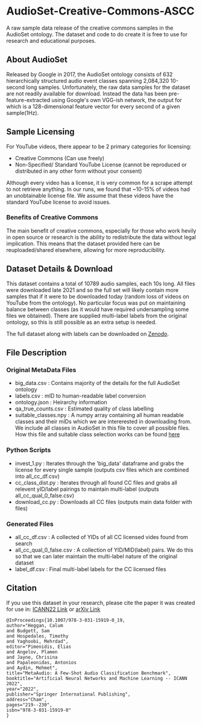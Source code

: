 # AudioSet-Creative-Commons-ASCC

A raw sample data release of the creative commons samples in the AudioSet ontology. The dataset and code to do create it is free to use for research and educational purposes.

## About AudioSet
Released by Google in 2017, the AudioSet ontology consists of 632 hierarchically structured audio event classes spanning 2,084,320 10-second long samples. Unfortunately, the raw data samples for the dataset are not readily available for download. Instead the data has been pre-feature-extracted using Google's own VGG-ish network, the output for which is a 128-dimensional feature vector for every second of a given sample(1Hz). 

## Sample Licensing
For YouTube videos, there appear to be 2 primary categories for licensing:
 - Creative Commons (Can use freely)
 - Non-Specified/ Standard YouTube License (cannot be reproduced or distributed in any other form without your consent)
 
Although every video has a license, it is very common for a scrape attempt to not retrieve anything. In our runs, we found that ~10-15% of videos had an unobtainable license file. We assume that these videos have the standard YouTube license to avoid issues.

### Benefits of Creative Commons
The main benefit of creative commons, especially for those who work hevily in open source or research is the ability to redistribute the data without legal implication. This means that the dataset provided here can be reuploaded/shared elsewhere, allowing for more reproducibility. 

## Dataset Details & Download
This dataset contains a total of 10789 audio samples, each 10s long. All files were downloaded late 2021 and so the full set will likely contain more samples that if it were to be downloaded today (random loss of videos on YouTube from the ontology). No particular focus was put on maintaining balance between classes (as it would have required undersampling some files we obtained). There are supplied multi-label labels from the original ontology, so this is still possible as an extra setup is needed. 

The full dataset along with labels can be downloaded on [Zenodo]().

## File Description
### Original MetaData Files
 - big_data.csv : Contains majority of the details for the full AudioSet ontology
 - labels.csv : mID to human-readable label conversion
 - ontology.json : Heirarchy information
 - qa_true_counts.csv : Estimated quality of class labelling
 - suitable_classes.npy : A numpy array containing all human readable classes and their mIDs which we are intererested in downloading from. We include all classes in AudioSet in this file to cover all possible files. How this file and suitable class selection works can be found [here]()

### Python Scripts
 - invest_1.py : Iterates through the 'big_data' dataframe and grabs the license for every single sample (outputs csv files which are combined into all_cc_df.csv)
 - cc_class_dist.py : Iterates through all found CC files and grabs all relevent yID/label pairings to maintain multi-label (outputs all_cc_qual_0_false.csv)
 - download_cc.py : Downloads all CC files (outputs main data folder with files)

### Generated Files
 - all_cc_df.csv : A collected of YIDs of all CC licensed vides found from search
 - all_cc_qual_0_false.csv : A collection of YID/MID(label) pairs. We do this so that we can later maintain the multi-label nature of the original dataset
 - label_df.csv : Final multi-label labels for the CC licensed files

## Citation
If you use this dataset in your research, please cite the paper it was created for use in:
[ICANN22 Link](https://link.springer.com/chapter/10.1007/978-3-031-15919-0_19#Ack1) or [arXiv Link](https://arxiv.org/pdf/2204.02121v2.pdf)
```
@InProceedings{10.1007/978-3-031-15919-0_19,
author="Heggan, Calum
and Budgett, Sam
and Hospedales, Timothy
and Yaghoobi, Mehrdad",
editor="Pimenidis, Elias
and Angelov, Plamen
and Jayne, Chrisina
and Papaleonidas, Antonios
and Aydin, Mehmet",
title="MetaAudio: A Few-Shot Audio Classification Benchmark",
booktitle="Artificial Neural Networks and Machine Learning -- ICANN 2022",
year="2022",
publisher="Springer International Publishing",
address="Cham",
pages="219--230",
isbn="978-3-031-15919-0"
}
